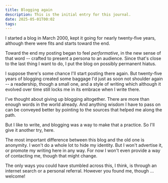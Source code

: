 ```yaml
---
title: Blogging again
description: This is the initial entry for this journal.
date: 2025-05-01T00:02
tags:
---
```

I started a blog in March 2000, kept it going for nearly twenty-five years, although there were fits and starts toward the end.

Toward the end my posting began to feel *performative*, in the new sense of that word -- crafted to present a persona to an audience. Since that's close to the last thing I want to do, I put the blog on possibly permanent hiatus.

I suppose there's some chance I'll start posting there again. But twenty-five years of blogging created some baggage I'd just as soon not shoulder again -- a readership, though a small one, and a style of writing which although it evolved over time still locks me in its embrace when I write there.

I've thought about giving up blogging altogether. There are more than enough words in the world already. And anything wisdom I have to pass on can be conveyed better by pointing to the sources that helped me along the path.

But I like to write, and blogging was a way to make that a practice. So I'll give it another try, here.

The most important difference between this blog and the old one is anonymity. I won't do a whole lot to hide my identity. But I won't advertise it, or promote my writing here in any way. For now I won't even provide a way of contacting me, though that might change. 

The only ways you could have stumbled across this, I think, is through an internet search or a personal referral. However you found me, though ... welcome!
